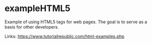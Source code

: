 # exampleHTML5

Example of using HTML5 tags for web pages. The goal is to serve as a basis for other developers.

Links: https://www.tutorialrepublic.com/html-examples.php
